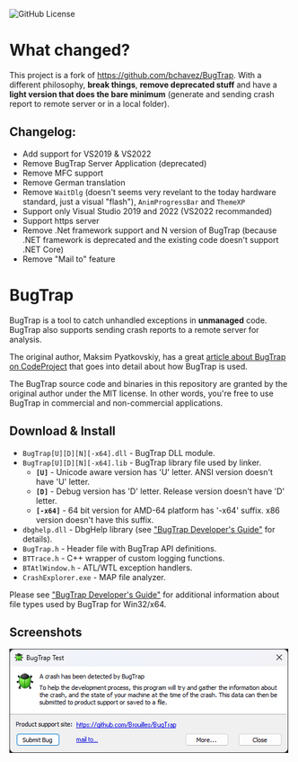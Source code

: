 ![GitHub License](https://img.shields.io/github/license/Brouilles/BugTrap)

# What changed?
This project is a fork of https://github.com/bchavez/BugTrap. With a different philosophy, **break things**, **remove deprecated stuff** and have a **light version that does the bare minimum** (generate and sending crash report to remote server or in a local folder).

## Changelog:    
* Add support for VS2019 & VS2022
* Remove BugTrap Server Application (deprecated)
* Remove MFC support
* Remove German translation
* Remove `WaitDlg` (doesn't seems very revelant to the today hardware standard, just a visual "flash"), `AnimProgressBar` and `ThemeXP`
* Support only Visual Studio 2019 and 2022 (VS2022 recommanded)
* Support https server
* Remove .Net framework support and N version of BugTrap (because .NET framework is deprecated and the existing code doesn't support .NET Core)
* Remove "Mail to" feature

# BugTrap

BugTrap is a tool to catch unhandled exceptions in **unmanaged** code. BugTrap also supports sending crash reports to a remote server for analysis.

The original author, Maksim Pyatkovskiy, has a great [article about BugTrap on CodeProject](http://www.codeproject.com/Articles/14618/Catch-All-Bugs-with-BugTrap) that goes into detail about how BugTrap is used.

The BugTrap source code and binaries in this repository are granted by the original author under the MIT license. In other words, you're free to use BugTrap in commercial and non-commercial applications.

## Download & Install

* `BugTrap[U][D][N][-x64].dll` - BugTrap DLL module.
* `BugTrap[U][D][N][-x64].lib` - BugTrap library file used by linker.
  * **`[U]`** - Unicode aware version has 'U' letter. ANSI version doesn't have 'U' letter.
  * **`[D]`** - Debug version has 'D' letter. Release version doesn't have 'D' letter.
  * **`[-x64]`** - 64 bit version for AMD-64 platform has '-x64' suffix. x86 version doesn't have this suffix.
* `dbghelp.dll` - DbgHelp library (see ["BugTrap Developer's Guide"](https://raw.githubusercontent.com/Brouilles/BugTrap/master/doc/BugTrap.pdf)                                      for details).
* `BugTrap.h` - Header file with BugTrap API definitions.
* `BTTrace.h` - C++ wrapper of custom logging functions.
* `BTAtlWindow.h` - ATL/WTL exception handlers.
* `CrashExplorer.exe` - MAP file analyzer.

Please see ["BugTrap Developer's Guide"](https://raw.githubusercontent.com/Brouilles/BugTrap/master/doc/BugTrap.pdf) for additional information about file types used by BugTrap for Win32/x64.

## Screenshots
![Screenshot](https://raw.githubusercontent.com/Brouilles/BugTrap/master/doc/Screenshot2.png)

